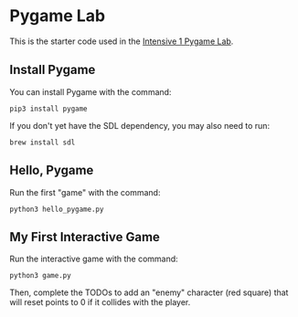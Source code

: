 # Pygame Lab

This is the starter code used in the [Intensive 1 Pygame Lab](https://docs.google.com/presentation/d/18rlJz5q78frWXSEdH5cXDFJAdL1CZTz02tm3hleWIz4/edit?usp=sharing).

## Install Pygame

You can install Pygame with the command:

```
pip3 install pygame
```

If you don't yet have the SDL dependency, you may also need to run:

```
brew install sdl
```

## Hello, Pygame

Run the first "game" with the command:

```
python3 hello_pygame.py
```

## My First Interactive Game

Run the interactive game with the command:

```
python3 game.py
```

Then, complete the TODOs to add an "enemy" character (red square) that will reset points to 0 if it collides with the player.